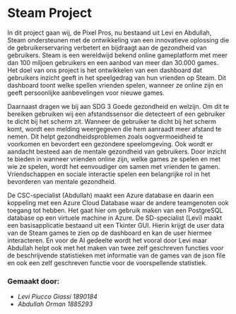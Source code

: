 #  Steam Project 

In dit project gaan wij, de Pixel Pros, nu bestaand uit Levi en Abdullah, Steam ondersteunen met de ontwikkeling van een innovatieve oplossing die de gebruikerservaring verbetert en bijdraagt aan de gezondheid van gebruikers. Steam is een wereldwijd bekend online gameplatform met meer dan 100 miljoen gebruikers en een aanbod van meer dan 30.000 games. Het doel van ons project is het ontwikkelen van een dashboard dat gebruikers inzicht geeft in het speelgedrag van hun vrienden op Steam. Dit dashboard toont welke spellen vrienden spelen, wanneer ze online zijn en geeft persoonlijke aanbevelingen voor nieuwe games.

Daarnaast dragen we bij aan SDG 3 Goede gezondheid en welzijn. Om dit te bereiken gebruiken wij een afstandssensor die detecteert of een gebruiker te dicht bij het scherm zit. Wanneer de gebruiker te dicht bij het scherm komt, wordt een melding weergegeven die hem aanraadt meer afstand te nemen. Dit helpt gezondheidsproblemen zoals oogvermoeidheid te voorkomen en bevordert een gezondere speelomgeving. Ook wordt er aandacht besteed aan de mentale gezondheid van gebruikers. Door inzicht te bieden in wanneer vrienden online zijn, welke games ze spelen en met wie ze spelen, wordt het eenvoudiger om samen met vrienden te gamen. Vriendschappen en sociale interactie spelen een belangrijke rol in het bevorderen van mentale gezondheid.

De CSC-specialist (Abdullah) maakt een Azure database en daarin een koppeling met een Azure Cloud Database waar de andere teamgenoten ook toegang tot hebben. Het gaat hier om  gebruik maken van een PostgreSQL database op een virtuele machine in Azure. De SD-specialist (Levi) maakt een basisapplicatie bestaand uit een Tkinter GUI. Hierin krijgt de user data van de Steam games te zien op de dashboard en kan de user hiermee interacteren. En voor de AI gedeelte wordt het vooral door Levi maar Abdullah helpt ook met het maken van twee zelf geschreven functies voor de beschrijvende statistieken met informatie van de games van de json file en ook een zelf geschreven functie voor de voorspellende statistiek.

### Gemaakt door:
* *Levi Piucco Giassi  1890184*
* *Abdullah Orman      1885293*
